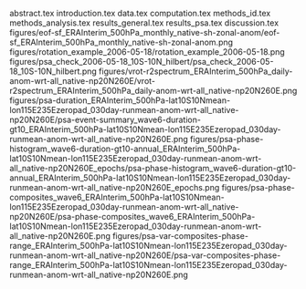 abstract.tex
introduction.tex
data.tex
computation.tex
methods_id.tex
methods_analysis.tex
results_general.tex
results_psa.tex
discussion.tex
figures/eof-sf_ERAInterim_500hPa_monthly_native-sh-zonal-anom/eof-sf_ERAInterim_500hPa_monthly_native-sh-zonal-anom.png
figures/rotation_example_2006-05-18/rotation_example_2006-05-18.png
figures/psa_check_2006-05-18_10S-10N_hilbert/psa_check_2006-05-18_10S-10N_hilbert.png
figures/vrot-r2spectrum_ERAInterim_500hPa_daily-anom-wrt-all_native-np20N260E/vrot-r2spectrum_ERAInterim_500hPa_daily-anom-wrt-all_native-np20N260E.png
figures/psa-duration_ERAInterim_500hPa-lat10S10Nmean-lon115E235Ezeropad_030day-runmean-anom-wrt-all_native-np20N260E/psa-event-summary_wave6-duration-gt10_ERAInterim_500hPa-lat10S10Nmean-lon115E235Ezeropad_030day-runmean-anom-wrt-all_native-np20N260E.png
figures/psa-phase-histogram_wave6-duration-gt10-annual_ERAInterim_500hPa-lat10S10Nmean-lon115E235Ezeropad_030day-runmean-anom-wrt-all_native-np20N260E_epochs/psa-phase-histogram_wave6-duration-gt10-annual_ERAInterim_500hPa-lat10S10Nmean-lon115E235Ezeropad_030day-runmean-anom-wrt-all_native-np20N260E_epochs.png
figures/psa-phase-composites_wave6_ERAInterim_500hPa-lat10S10Nmean-lon115E235Ezeropad_030day-runmean-anom-wrt-all_native-np20N260E/psa-phase-composites_wave6_ERAInterim_500hPa-lat10S10Nmean-lon115E235Ezeropad_030day-runmean-anom-wrt-all_native-np20N260E.png
figures/psa-var-composites-phase-range_ERAInterim_500hPa-lat10S10Nmean-lon115E235Ezeropad_030day-runmean-anom-wrt-all_native-np20N260E/psa-var-composites-phase-range_ERAInterim_500hPa-lat10S10Nmean-lon115E235Ezeropad_030day-runmean-anom-wrt-all_native-np20N260E.png